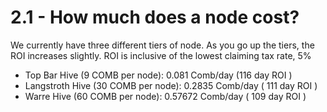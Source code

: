 # 2.1 - How much does a node cost?

We currently have three different tiers of node. As you go up the tiers, the ROI increases slightly. ROI is inclusive of the lowest claiming tax rate, 5%

* Top Bar Hive (9 COMB per node): 0.081 Comb/day (116 day ROI )&#x20;
* Langstroth Hive (30 COMB per node): 0.2835 Comb/day ( 111 day ROI )
* Warre Hive (60 COMB per node): 0.57672 Comb/day ( 109 day ROI )

